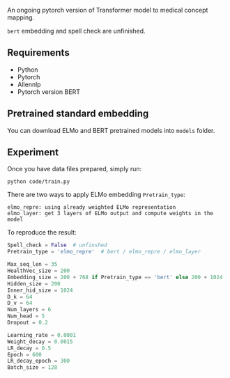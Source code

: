 An ongoing pytorch version of Transformer model to medical concept mapping.

`bert` embedding and spell check are unfinished.

## Requirements
* Python
* Pytorch
* Allennlp
* Pytorch version BERT

## Pretrained standard embedding

You can download ELMo and BERT pretrained models into `models` folder.

## Experiment

Once you have data files prepared, simply run:

	python code/train.py

There are two ways to apply ELMo embedding `Pretrain_type`:

	elmo_repre: using already weighted ELMo representation
	elmo_layer: get 3 layers of ELMo output and compute weights in the model

To reproduce the result:

```python
Spell_check = False  # unfinshed
Pretrain_type = 'elmo_repre'  # bert / elmo_repre / elmo_layer

Max_seq_len = 35
HealthVec_size = 200
Embedding_size = 200 + 768 if Pretrain_type == 'bert' else 200 + 1024
Hidden_size = 200
Inner_hid_size = 1024
D_k = 64
D_v = 64
Num_layers = 6
Num_head = 5
Dropout = 0.2

Learning_rate = 0.0001
Weight_decay = 0.0015
LR_decay = 0.5
Epoch = 600
LR_decay_epoch = 300
Batch_size = 128
```
